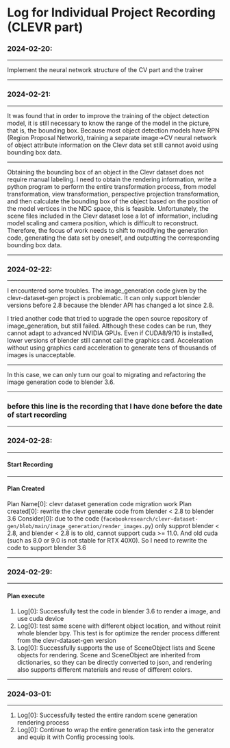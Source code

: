 # Log for Individual Project Recording (CLEVR part)

### 2024-02-20:

---

Implement the neural network structure of the CV part and the trainer

---

### 2024-02-21:

---

It was found that in order to improve the training of the object detection model, it is still necessary to know the range of the model in the picture, that is, the bounding box. Because most object detection models have RPN (Region Proposal Network), training a separate image->CV neural network of object attribute information on the Clevr data set still cannot avoid using bounding box data.

---

Obtaining the bounding box of an object in the Clevr dataset does not require manual labeling. I need to obtain the rendering information, write a python program to perform the entire transformation process, from model transformation, view transformation, perspective projection transformation, and then calculate the bounding box of the object based on the position of the model vertices in the NDC space, this is feasible. Unfortunately, the scene files included in the Clevr dataset lose a lot of information, including model scaling and camera position, which is difficult to reconstruct. Therefore, the focus of work needs to shift to modifying the generation code, generating the data set by oneself, and outputting the corresponding bounding box data.

---


### 2024-02-22:

---

I encountered some troubles. The image_generation code given by the clevr-dataset-gen project is problematic. It can only support blender versions before 2.8 because the blender API has changed a lot since 2.8.

I tried another code that tried to upgrade the open source repository of image_generation, but still failed. Although these codes can be run, they cannot adapt to advanced NVIDIA GPUs. Even if CUDA8/9/10 is installed, lower versions of blender still cannot call the graphics card. Acceleration without using graphics card acceleration to generate tens of thousands of images is unacceptable.

---

In this case, we can only turn our goal to migrating and refactoring the image generation code to blender 3.6.

---

### **before this line is the recording that I have done before the date of start recording**

---

### 2024-02-28:

---
#### Start Recording

---

#### Plan Created
Plan Name[0]: clevr dataset generation code migration work
Plan created[0]: rewrite the clevr generate code from blender < 2.8 to blender 3.6
Consider[0]: due to the code (`facebookresearch/clevr-dataset-gen/blob/main/image_generation/render_images.py`) only supprot blender < 2.8, and blender < 2.8 is to old, cannot support cuda >= 11.0. And old cuda (such as 8.0 or 9.0 is not stable for RTX 40X0). So I need to rewrite the code to support blender 3.6

---

### 2024-02-29:

---

#### Plan execute
1. Log[0]: Successfully test the code in blender 3.6 to render a image, and use cuda device
2. Log[0]: test same scene with different object location, and without reinit whole blender bpy. This test is for optimize the render process different from the clevr-dataset-gen version
3. Log[0]: Successfully supports the use of SceneObject lists and Scene objects for rendering. Scene and SceneObject are inherited from dictionaries, so they can be directly converted to json, and rendering also supports different materials and reuse of different colors.

---

### 2024-03-01:

---

1. Log[0]: Successfully tested the entire random scene generation rendering process
2. Log[0]: Continue to wrap the entire generation task into the generator and equip it with Config processing tools.
